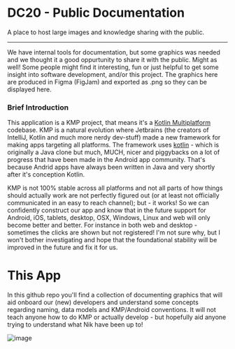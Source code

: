 # DC20 - Public Documentation
A place to host large images and knowledge sharing with the public.

---

We have internal tools for documentation, but some graphics was needed and we thought it a good oppurtunity to share it with the public. Might as well! Some people might find it interesting, fun or just helpful to get some insight into software development, and/or this project. The graphics here are produced in Figma (FigJam) and exported as .png so they can be displayed here.

### Brief Introduction
This application is a KMP project, that means it's a [Kotlin Multiplatform](https://www.jetbrains.com/kotlin-multiplatform/) codebase. KMP is a natural evolution where Jetbrains (the creators of IntelliJ, Kotlin and much more nerdy dev-stuff) made a new framework for making apps targeting all platforms. The framework uses [kotlin](https://kotlinlang.org/) - which is originally a Java clone but much, MUCH, nicer and piggybacks on a lot of progress that have been made in the Android app community. That's because Andrid apps have always been written in Java and very shortly after it's conception Kotlin.

KMP is not 100% stable across all platforms and not all parts of how things should actually work are not perfectly figured out (or at least not officially communicated in an easy to reach channel); but - it works! So we can confidently construct our app and know that in the future support for Android, iOS, tablets, desktop, OSX, Windows, Linux and web will only become better and better. For instance in both web and desktop - sometimes the clicks are shown but not registered! I'm not sure why, but I won't bother investigating and hope that the foundational stability will be improved in the future and fix it for us.

# This App
In this github repo you'll find a collection of documenting graphics that will aid onboard our (new) developers and understand some concepts regarding naming, data models and KMP/Android conventions. It will not teach anyone how to do KMP or actually develop - but hopefully aid anyone trying to understand what Nik have been up to!

![image](https://github.com/TheDungeonCoach/Public_Documentation/blob/main/full_documentation.png)
